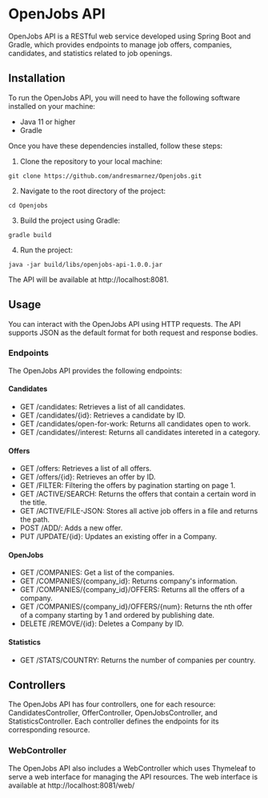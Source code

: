 # OpenJobs API

OpenJobs API is a RESTful web service developed using Spring Boot and Gradle, which provides endpoints to manage job offers, companies, candidates, and statistics related to job openings.

## Installation

To run the OpenJobs API, you will need to have the following software installed on your machine:

* Java 11 or higher
* Gradle

Once you have these dependencies installed, follow these steps:

1. Clone the repository to your local machine:
```
git clone https://github.com/andresmarnez/Openjobs.git
```

2. Navigate to the root directory of the project:
```
cd Openjobs
```

3. Build the project using Gradle:
```
gradle build
```

4. Run the project:
```
java -jar build/libs/openjobs-api-1.0.0.jar
```

The API will be available at http://localhost:8081.

## Usage

You can interact with the OpenJobs API using HTTP requests. The API supports JSON as the default format for both request and response bodies.

### Endpoints

The OpenJobs API provides the following endpoints:

#### Candidates

* GET /candidates: Retrieves a list of all candidates.
* GET /candidates/{id}: Retrieves a candidate by ID.
* GET /candidates/open-for-work: Returns all candidates open to work.
* GET /candidates//interest: Returns all candidates intereted in a category.

#### Offers

* GET /offers: Retrieves a list of all offers.
* GET /offers/{id}: Retrieves an offer by ID.
* GET /FILTER: Filtering the offers by pagination starting on page 1.
* GET /ACTIVE/SEARCH: Returns the offers that contain a certain word in the title.
* GET /ACTIVE/FILE-JSON: Stores all active job offers in a file and returns the path.
* POST /ADD/: Adds a new offer.
* PUT /UPDATE/{id}: Updates an existing offer in a Company.

#### OpenJobs

* GET /COMPANIES: Get a list of the companies.
* GET /COMPANIES/{company_id}: Returns company's information.
* GET /COMPANIES/{company_id}/OFFERS:  Returns all the offers of a company.
* GET /COMPANIES/{company_id}/OFFERS/{num}: Returns the nth offer of a company starting by 1 and ordered by publishing date.
* DELETE /REMOVE/{id}: Deletes a Company by ID.

#### Statistics

* GET /STATS/COUNTRY: Returns the number of companies per country.

## Controllers

The OpenJobs API has four controllers, one for each resource: CandidatesController, OfferController, OpenJobsController, and StatisticsController. Each controller defines the endpoints for its corresponding resource.

### WebController

The OpenJobs API also includes a WebController which uses Thymeleaf to serve a web interface for managing the API resources. The web interface is available at http://localhost:8081/web/